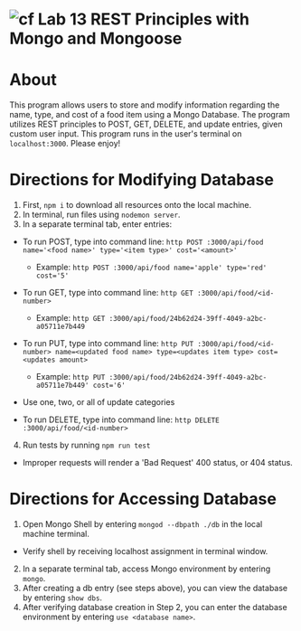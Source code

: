 ![cf](https://i.imgur.com/7v5ASc8.png) Lab 13 REST Principles with Mongo and Mongoose
======

# About
This program allows users to store and modify information regarding the name, type, and cost of a food item using a Mongo Database. The program utilizes REST principles to POST, GET, DELETE, and update entries, given custom user input. This program runs in the user's terminal on `localhost:3000`. Please enjoy!

# Directions for Modifying Database
1. First, `npm i` to download all resources onto the local machine.
2. In terminal, run files using `nodemon server`.
3. In a separate terminal tab, enter entries:

  * To run POST, type into command line:
`http POST :3000/api/food name='<food name>' type='<item type>' cost='<amount>'`
    * Example: `http POST :3000/api/food name='apple' type='red' cost='5'`

  * To run GET, type into command line: `http GET :3000/api/food/<id-number>`
    * Example: `http GET :3000/api/food/24b62d24-39ff-4049-a2bc-a05711e7b449`

  * To run PUT, type into command line: `http PUT :3000/api/food/<id-number> name=<updated food name> type=<updates item type> cost=<updates amount>`
    * Example: `http PUT :3000/api/food/24b62d24-39ff-4049-a2bc-a05711e7b449' cost='6'`
  * Use one, two, or all of update categories

  * To run DELETE, type into command line: `http DELETE :3000/api/food/<id-number>`
4. Run tests by running `npm run test`

* Improper requests will render a 'Bad Request' 400 status, or 404 status.

# Directions for Accessing Database
1. Open Mongo Shell by entering `mongod --dbpath ./db` in the local machine terminal.
  * Verify shell by receiving localhost assignment in terminal window.
2. In a separate terminal tab, access Mongo environment by entering `mongo`.
2. After creating a db entry (see steps above), you can view the database by entering `show dbs`.
3. After verifying database creation in Step 2, you can enter the database environment by entering `use <database name>`.
